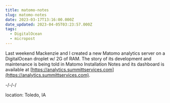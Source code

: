 ```yaml
---
title: matomo-notes
slug: matomo-notes
date: 2023-03-17T13:16:00.000Z
date_updated: 2023-04-05T03:23:57.000Z
tags: 
  - DigitalOcean
  - micropost
---
```


Last weekend Mackenzie and I created a new Matomo analytics server on a DigitalOcean droplet w/ 2G of RAM. The story of its development and maintenance is being told in Matomo Installation Notes and its dashboard is available at [https://analytics.summittservices.com](https://analytics.summittservices.com).

-/-/-/

location: Toledo, IA
